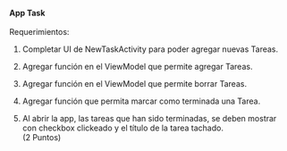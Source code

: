 __App Task__<br><br>
  Requerimientos: <br>
1. Completar UI de NewTaskActivity para poder agregar nuevas Tareas.<br>

2. Agregar función en el ViewModel que permite agregar Tareas.<br>

3. Agregar función en el ViewModel que permite borrar Tareas.<br>

4. Agregar función que permita marcar como terminada una Tarea.<br>

5. Al abrir la app, las tareas que han sido terminadas, se deben mostrar con checkbox
clickeado y el título de la tarea tachado.<br>
(2 Puntos)
